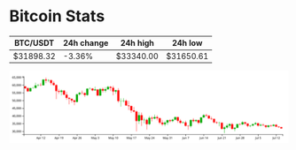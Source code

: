 # Bitcoin Stats

BTC/USDT|24h change|24h high|24h low|
|---|---|---|---|
|$31898.32|-3.36%|$33340.00|$31650.61|

<img src="./chart.svg">
